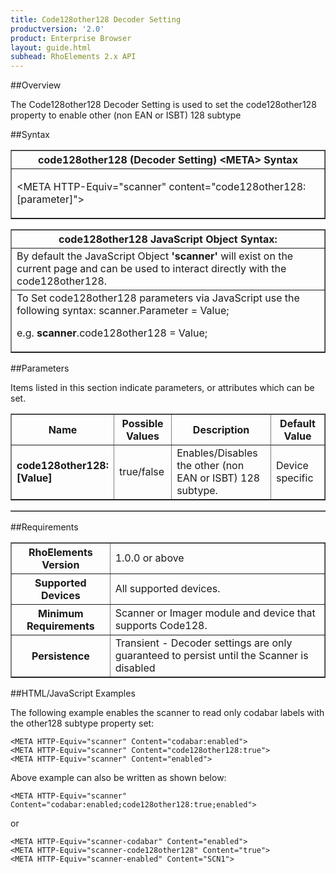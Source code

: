 ```yaml
---
title: Code128other128 Decoder Setting
productversion: '2.0'
product: Enterprise Browser
layout: guide.html
subhead: RhoElements 2.x API
---
```


##Overview

The Code128other128 Decoder Setting is used to set the code128other128 property to enable other (non EAN or ISBT) 128 subtype

##Syntax

<table class="facelift" style="width:100%" border="1" padding="5px"> <tr><th class="tableHeading">code128other128 (Decoder Setting) &lt;META&gt; Syntax
</th></tr><tr><td class="clsSyntaxCells clsOddRow"><p>&lt;META HTTP-Equiv="scanner" content="code128other128:[parameter]"&gt;</p></td></tr></table>
<table class="facelift" style="width:100%" border="1" padding="5px"> <tr><th class="tableHeading">code128other128 JavaScript Object Syntax:</th></tr><tr><td class="clsSyntaxCells clsOddRow">
By default the JavaScript Object <b>'scanner'</b> will exist on the current page and can be used to interact directly with the code128other128.
</td></tr><tr><td class="clsSyntaxCells clsEvenRow">
To Set code128other128 parameters via JavaScript use the following syntax: scanner.Parameter = Value;
<P />e.g. <b>scanner</b>.code128other128 = Value;
</td></tr></table>

##Parameters


Items listed in this section indicate parameters, or attributes which can be set.
<table class="facelift" style="width:100%" border="1" padding="5px"> <col width="20%" /><col width="20%" /><col width="38%" /><col width="22%" /><tr><th class="tableHeading">Name</th><th class="tableHeading">Possible Values</th><th class="tableHeading">Description</th><th class="tableHeading">Default Value</th></tr><tr><td class="clsSyntaxCells clsOddRow"><b>code128other128:[Value]
</b></td><td class="clsSyntaxCells clsOddRow">true/false</td><td class="clsSyntaxCells clsOddRow">Enables/Disables the other (non EAN or ISBT) 128 subtype.</td><td class="clsSyntaxCells clsOddRow">Device specific</td></tr></table>
<table class="facelift" style="width:100%" border="1" padding="5px"> <col width="78%" /><col width="8%" /><col width="1%" /><col width="5%" /><col width="1%" /><col width="5%" /><col width="2%" /></table>





##Requirements

<table class="facelift" style="width:100%" border="1" padding="5px"> <tr><th class="tableHeading">RhoElements Version</th><td class="clsSyntaxCell clsEvenRow">1.0.0 or above
</td></tr><tr><th class="tableHeading">Supported Devices</th><td class="clsSyntaxCell clsOddRow">All supported devices.</td></tr><tr><th class="tableHeading">Minimum Requirements</th><td class="clsSyntaxCell clsOddRow">Scanner or Imager module and device that supports Code128.</td></tr><tr><th class="tableHeading">Persistence</th><td class="clsSyntaxCell clsEvenRow">Transient - Decoder settings are only guaranteed to persist until the Scanner is disabled</td></tr></table>


##HTML/JavaScript Examples

The following example enables the scanner to read only codabar labels with the other128 subtype property set:

	<META HTTP-Equiv="scanner" Content="codabar:enabled">
	<META HTTP-Equiv="scanner" Content="code128other128:true">
	<META HTTP-Equiv="scanner" Content="enabled">
	
Above example can also be written as shown below:

	<META HTTP-Equiv="scanner" Content="codabar:enabled;code128other128:true;enabled">
	
or

	<META HTTP-Equiv="scanner-codabar" Content="enabled">
	<META HTTP-Equiv="scanner-code128other128" Content="true">
	<META HTTP-Equiv="scanner-enabled" Content="SCN1">
	





